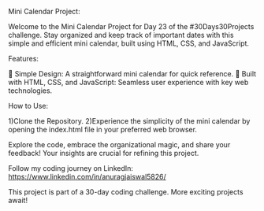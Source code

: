 Mini Calendar Project:

Welcome to the Mini Calendar Project for Day 23 of the #30Days30Projects challenge. Stay organized and keep track of important dates with this simple and efficient mini calendar, built using HTML, CSS, and JavaScript.

Features:

📅 Simple Design: A straightforward mini calendar for quick reference.
🚀 Built with HTML, CSS, and JavaScript: Seamless user experience with key web technologies.

How to Use:

1)Clone the Repository.
2)Experience the simplicity of the mini calendar by opening the index.html file in your preferred web browser.

Explore the code, embrace the organizational magic, and share your feedback! Your insights are crucial for refining this project.

Follow my coding journey on LinkedIn: https://www.linkedin.com/in/anuragjaiswal5826/

This project is part of a 30-day coding challenge. More exciting projects await!

